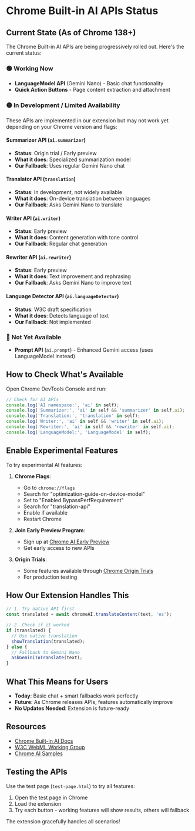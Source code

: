 # Chrome Built-in AI APIs Status

## Current State (As of Chrome 138+)

The Chrome Built-in AI APIs are being progressively rolled out. Here's the current status:

### 🟢 Working Now
- **LanguageModel API** (Gemini Nano) - Basic chat functionality
- **Quick Action Buttons** - Page content extraction and attachment

### 🟡 In Development / Limited Availability
These APIs are implemented in our extension but may not work yet depending on your Chrome version and flags:

#### **Summarizer API** (`ai.summarizer`)
- **Status**: Origin trial / Early preview
- **What it does**: Specialized summarization model
- **Our Fallback**: Uses regular Gemini Nano chat

#### **Translator API** (`translation`)  
- **Status**: In development, not widely available
- **What it does**: On-device translation between languages
- **Our Fallback**: Asks Gemini Nano to translate

#### **Writer API** (`ai.writer`)
- **Status**: Early preview
- **What it does**: Content generation with tone control
- **Our Fallback**: Regular chat generation

#### **Rewriter API** (`ai.rewriter`)
- **Status**: Early preview  
- **What it does**: Text improvement and rephrasing
- **Our Fallback**: Asks Gemini Nano to improve text

#### **Language Detector API** (`ai.languageDetector`)
- **Status**: W3C draft specification
- **What it does**: Detects language of text
- **Our Fallback**: Not implemented

### 🔴 Not Yet Available
- **Prompt API** (`ai.prompt`) - Enhanced Gemini access (uses LanguageModel instead)

## How to Check What's Available

Open Chrome DevTools Console and run:
```javascript
// Check for AI APIs
console.log('AI namespace:', 'ai' in self);
console.log('Summarizer:', 'ai' in self && 'summarizer' in self.ai);  
console.log('Translation:', 'translation' in self);
console.log('Writer:', 'ai' in self && 'writer' in self.ai);
console.log('Rewriter:', 'ai' in self && 'rewriter' in self.ai);
console.log('LanguageModel:', 'LanguageModel' in self);
```

## Enable Experimental Features

To try experimental AI features:

1. **Chrome Flags**:
   - Go to `chrome://flags`
   - Search for "optimization-guide-on-device-model"
   - Set to "Enabled BypassPerfRequirement"
   - Search for "translation-api"
   - Enable if available
   - Restart Chrome

2. **Join Early Preview Program**:
   - Sign up at [Chrome AI Early Preview](https://developer.chrome.com/docs/ai/built-in#preview)
   - Get early access to new APIs

3. **Origin Trials**:
   - Some features available through [Chrome Origin Trials](https://developer.chrome.com/origintrials/)
   - For production testing

## How Our Extension Handles This

```javascript
// 1. Try native API first
const translated = await chromeAI.translateContent(text, 'es');

// 2. Check if it worked
if (translated) {
  // Use native translation
  showTranslation(translated);
} else {
  // Fallback to Gemini Nano
  askGeminiToTranslate(text);
}
```

## What This Means for Users

- **Today**: Basic chat + smart fallbacks work perfectly
- **Future**: As Chrome releases APIs, features automatically improve
- **No Updates Needed**: Extension is future-ready

## Resources

- [Chrome Built-in AI Docs](https://developer.chrome.com/docs/ai/built-in)
- [W3C WebML Working Group](https://www.w3.org/groups/wg/webml/)
- [Chrome AI Samples](https://github.com/GoogleChromeLabs/chrome-ai-samples)

## Testing the APIs

Use the test page (`test-page.html`) to try all features:
1. Open the test page in Chrome
2. Load the extension
3. Try each button - working features will show results, others will fallback

The extension gracefully handles all scenarios!
